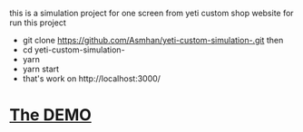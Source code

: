 this is a simulation project for one screen from yeti custom shop website
for run this project
- git clone https://github.com/Asmhan/yeti-custom-simulation-.git
then
- cd yeti-custom-simulation-
- yarn
- yarn start
- that's work on http://localhost:3000/
# [The DEMO](obsequious-snakes.surge.sh)
